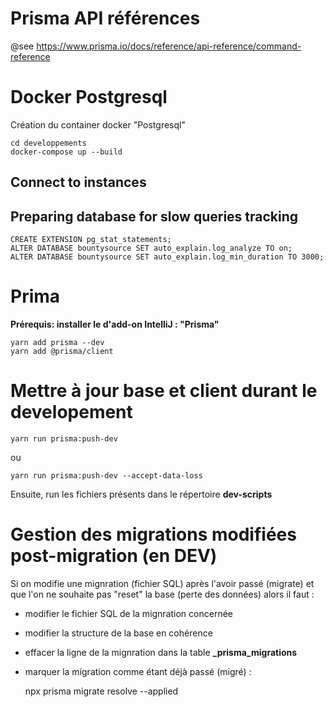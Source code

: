 # Prisma API références

@see https://www.prisma.io/docs/reference/api-reference/command-reference

# Docker Postgresql

Création du container docker "Postgresql"

    cd developpements
    docker-compose up --build

## Connect to instances


## Preparing database for slow queries tracking

    CREATE EXTENSION pg_stat_statements;
    ALTER DATABASE bountysource SET auto_explain.log_analyze TO on;
    ALTER DATABASE bountysource SET auto_explain.log_min_duration TO 3000;

# Prima

**Prérequis: installer le d'add-on IntelliJ : "Prisma"**

    yarn add prisma --dev
    yarn add @prisma/client


# Mettre à jour base et client durant le developement

    yarn run prisma:push-dev

ou

    yarn run prisma:push-dev --accept-data-loss

Ensuite, run les fichiers présents dans le répertoire **dev-scripts**

# Gestion des migrations modifiées post-migration (en DEV)

Si on modifie une mignration (fichier SQL) après l'avoir passé (migrate) et que l'on ne souhaite pas "reset" la base (perte des données) alors il faut :

* modifier le fichier SQL de la mignration concernée
* modifier la structure de la base en cohérence
* effacer la ligne de la mignration dans la table **_prisma_migrations**
* marquer la migration comme étant déjà passé (migré) :

  npx prisma migrate resolve --applied <nom de la migration>
